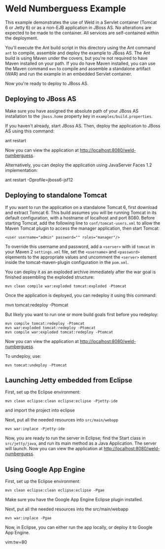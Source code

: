 Weld Numberguess Example
========================

This example demonstrates the use of Weld in a Servlet container (Tomcat 6 or
Jetty 6) or as a non-EJB application in JBoss AS. No alterations are expected
to be made to the container. All services are self-contained within the
deployment.

You'll execute the Ant build script in this directory using the Ant command
`ant` to compile, assemble and deploy the example to JBoss AS. The Ant build is
using Maven under the covers, but you're not required to have Maven installed
on your path.  If you do have Maven installed, you can use the Maven command
`mvn` to compile and assemble a standalone artifact (WAR) and run the example
in an embedded Servlet container.

Now you're ready to deploy to JBoss AS.


Deploying to JBoss AS
---------------------

Make sure you have assigned the absolute path of your JBoss AS installation to the
`jboss.home` property key in `examples/build.properties`.

If you haven't already, start JBoss AS. Then, deploy the application to JBoss AS
using this command:

   ant restart

Now you can view the application at <http://localhost:8080/weld-numberguess>.

Alternatively, you can deploy the application using JavaServer Faces 1.2 implementation:

   ant restart -Dprofile=jboss6-jsf12
   

Deploying to standalone Tomcat
------------------------------

If you want to run the application on a standalone Tomcat 6, first download and
extract Tomcat 6. This build assumes you will be running Tomcat in its default
configuration, with a hostname of localhost and port 8080. Before starting
Tomcat, add the following line to `conf/tomcat-users.xml` to allow the Maven
Tomcat plugin to access the manager application, then start Tomcat:

    <user username="admin" password="" roles="manager"/>

To override this username and password, add a `<server>` with id `tomcat` in your
Maven 2 `settings.xml` file, set the `<username>` and `<password>` elqements to the
appropriate values and uncomment the `<server>` element inside the
tomcat-maven-plugin configuration in the `pom.xml`.

You can deploy it as an exploded archive immediately after the war goal is
finished assembling the exploded structure:

    mvn clean compile war:exploded tomcat:exploded -Ptomcat

Once the application is deployed, you can redeploy it using this command:

   mvn tomcat:redeploy -Ptomcat

But likely you want to run one or more build goals first before you redeploy:

    mvn compile tomcat:redeploy -Ptomcat
    mvn war:exploded tomcat:redeploy -Ptomcat
    mvn compile war:exploded tomcat:redeploy -Ptomcat

Now you can view the application at <http://localhost:8080/weld-numberguess>.
 
To undeploy, use:

    mvn tomcat:undeploy -Ptomcat


Launching Jetty embedded from Eclipse
-------------------------------------

First, set up the Eclipse environment:

    mvn clean eclipse:clean eclipse:eclipse -Pjetty-ide
 
and import the project into eclipse
 
Next, put all the needed resources into `src/main/webapp`

    mvn war:inplace -Pjetty-ide
 
Now, you are ready to run the server in Eclipse; find the Start class in
`src/jetty/java`, and run its main method as a Java Application. The server
will launch. Now you can view the application at <http://localhost:8080/weld-numberguess>.


Using Google App Engine
-----------------------

First, set up the Eclipse environment:

    mvn clean eclipse:clean eclipse:eclipse -Pgae
 
Make sure you have the Google App Engine Eclipse plugin installed.

Next, put all the needed resources into the src/main/webapp

    mvn war:inplace -Pgae

Now, in Eclipse, you can either run the app locally, or deploy it to Google App Engine.

vim:tw=80
